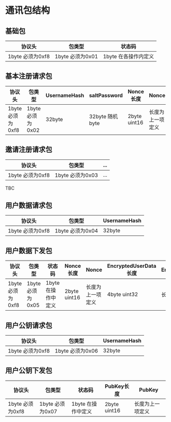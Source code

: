 # 通讯包结构
## 基础包
| 协议头           | 包类型            | 状态码               |
| ---------------- | ----------------- | -------------------- |
| 1byte 必须为0xf8 | 1byte 必须为0x01  | 1byte 在各操作内定义 |

## 基本注册请求包
| 协议头           | 包类型           | UsernameHash | saltPassword    | Nonce长度    | Nonce            | PubKey的长度 | PubKey           | EncryptedUserData长度 | EncryptedUserData |
| ---------------- | ---------------- | ------------ | --------------- | ------------ | ---------------- | ------------ | ---------------- | --------------------- | ----------------- |
| 1byte 必须为0xf8 | 1byte 必须为0x02 | 32byte       | 32byte 随机byte | 2byte uint16 | 长度为上一项定义 | 2byte uint16 | 长度为上一项定义 | 4byte uint32          | 长度为上一项定义  |

## 邀请注册请求包
| 协议头           | 包类型           | ... |
| ---------------- | ---------------- | --- |
| 1byte 必须为0xf8 | 1byte 必须为0x03 | ... |
TBC

## 用户数据请求包
| 协议头           | 包类型            | UsernameHash |
| ---------------- | ----------------- | ------------ |
| 1byte 必须为0xf8 | 1byte 必须为0x04  | 32byte       |

## 用户数据下发包
| 协议头           | 包类型            | 状态码             | Nonce长度    | Nonce            | EncryptedUserData长度 | EncryptedUserData |
| ---------------- | ----------------- | ------------------ | ------------ | ---------------- | --------------------- | ----------------- |
| 1byte 必须为0xf8 | 1byte 必须为0x05  | 1byte 在操作中定义 | 2byte uint16 | 长度为上一项定义 | 4byte uint32          | 长度为上一项定义  |

## 用户公钥请求包
| 协议头           | 包类型            | UsernameHash |
| ---------------- | ----------------- | ------------ |
| 1byte 必须为0xf8 | 1byte 必须为0x06  | 32byte       |

## 用户公钥下发包
| 协议头           | 包类型            | 状态码             | PubKey长度   | PubKey           |
| ---------------- | ----------------- | ------------------ | ------------ | ---------------- |
| 1byte 必须为0xf8 | 1byte 必须为0x07  | 1byte 在操作中定义 | 2byte uint16 | 长度为上一项定义 |